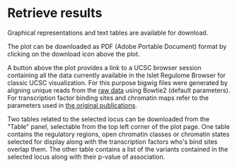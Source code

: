 Retrieve results
=====================

Graphical representations and text tables are available for download.

The plot can be downloaded as PDF (Adobe Portable Document) format by clicking on the download icon above the plot.

A button above the plot provides a link to a UCSC browser session containing all the data currently available in the Islet Regulome Browser for classic UCSC visualization. For this purpose bigwig files were generated by aligning unique reads from the [raw data](http://gattaca.imppc.org/isletregulome/data) using Bowtie2 (default parameters). For transcription factor binding sites and chromatin maps refer to the parameters used in [the original publications](http://gattaca.imppc.org/isletregulome/data).

Two tables related to the selected locus can be downloaded from the "Table" panel, selectable from the top left corner of the plot page. One table contains the regulatory regions, open chromatin classes or chromatin states selected for display along with the transcription factors who's bind sites overlap them. The other table contains a list of the variants contained in the selected locus along with their p-value of association.
